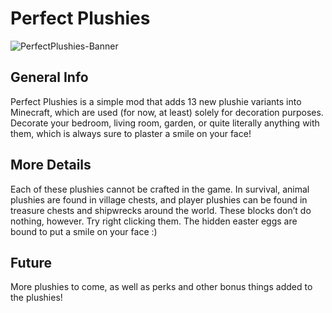 # Perfect Plushies

![PerfectPlushies-Banner](https://github.com/user-attachments/assets/4b2c5665-4d88-4850-8abb-3be2f64a2c5a)

## General Info

Perfect Plushies is a simple mod that adds 13 new plushie variants into Minecraft, which are used (for now, at least)
solely for decoration purposes. Decorate your bedroom, living room, garden, or quite literally anything with them, which
is always sure to plaster a smile on your face!

## More Details

Each of these plushies cannot be crafted in the game. In survival, animal plushies are found in village chests, and
player plushies can be found in treasure chests and shipwrecks around the world. These blocks don’t do nothing, however.
Try right clicking them. The hidden easter eggs are bound to put a smile on your face :)

## Future

More plushies to come, as well as perks and other bonus things added to the plushies!
